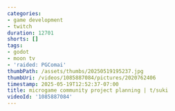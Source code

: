 ```yaml
---
categories:
- game development
- twitch
duration: 12701
shorts: []
tags:
- godot
- moon tv
- 'raided: PGComai'
thumbPath: /assets/thumbs/20250519195237.jpg
thumbUri: /videos/1085887084/pictures/2020762406
timestamp: 2025-05-19T12:52:37-07:00
title: microgame community project planning | t/suki
videoId: '1085887084'
---
```

